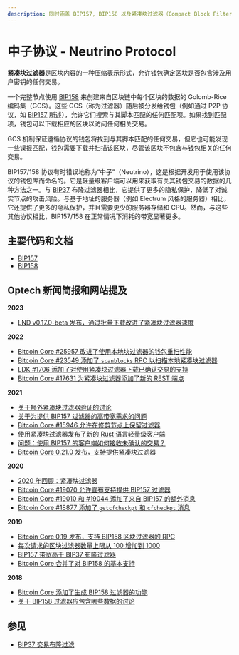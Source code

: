```yaml
---
description: 同时涵盖 BIP157, BIP158 以及紧凑块过滤器（Compact Block Filters）
---
```


# 中子协议 - Neutrino Protocol

**紧凑块过滤器**是区块内容的一种压缩表示形式，允许钱包确定区块是否包含涉及用户密钥的任何交易。

一个完整节点使用 [BIP158](https://github.com/bitcoin/bips/blob/master/bip-0158.mediawiki) 来创建来自区块链中每个区块的数据的 Golomb-Rice 编码集（GCS）。这些 GCS（称为过滤器）随后被分发给钱包（例如通过 P2P 协议，如 [BIP157](https://github.com/bitcoin/bips/blob/master/bip-0157.mediawiki) 所述），允许它们搜索与其脚本匹配的任何匹配项。如果找到匹配项，钱包可以下载相应的区块以访问任何相关交易。

GCS 机制保证遵循协议的钱包将找到与其脚本匹配的任何交易，但它也可能发现一些误报匹配，钱包需要下载并扫描该区块，尽管该区块不包含与钱包相关的任何交易。

BIP157/158 协议有时错误地称为“中子”（Neutrino），这是根据开发用于使用该协议的钱包库而命名的。它是轻量级客户端可以用来获取有关其钱包交易的数据的几种方法之一。与 [BIP37](https://github.com/bitcoin/bips/blob/master/bip-0037.mediawiki) 布隆过滤器相比，它提供了更多的隐私保护，降低了对诚实节点的攻击风险。与基于地址的服务器（例如 Electrum 风格的服务器）相比，它还提供了更多的隐私保护，并且需要更少的服务器存储和 CPU。然而，与这些其他协议相比，BIP157/158 在正常情况下消耗的带宽显著更多。

## 主要代码和文档

* [BIP157](https://github.com/bitcoin/bips/blob/master/bip-0157.mediawiki)
* [BIP158](https://github.com/bitcoin/bips/blob/master/bip-0158.mediawiki)

## Optech 新闻简报和网站提及

**2023**

* [LND v0.17.0-beta 发布，通过批量下载改进了紧凑块过滤器速度](https://bitcoinops.org/en/newsletters/2023/10/04/#lnd-v0-17-0-beta)

**2022**

* [Bitcoin Core #25957 改进了使用本地块过滤器的钱包重扫性能](https://bitcoinops.org/en/newsletters/2022/11/02/#bitcoin-core-25957)
* [Bitcoin Core #23549 添加了 `scanblocks` RPC 以扫描本地紧凑块过滤器](https://bitcoinops.org/en/newsletters/2022/10/19/#bitcoin-core-23549)
* [LDK #1706 添加了对使用紧凑块过滤器下载已确认交易的支持](https://bitcoinops.org/en/newsletters/2022/09/21/#ldk-1706)
* [Bitcoin Core #17631 为紧凑块过滤器添加了新的 REST 端点](https://bitcoinops.org/en/newsletters/2022/01/05/#bitcoin-core-17631)

**2021**

* [关于额外紧凑块过滤器验证的讨论](https://bitcoinops.org/en/newsletters/2021/11/10/#additional-compact-block-filter-verification)
* [关于为提供 BIP157 过滤器的高带宽需求的问题](https://bitcoinops.org/en/newsletters/2021/02/24/#with-peerblockfilters-1-hundreds-of-btcwire-0-5-0-neutrino-connections-are-downloading-tb-from-my-bitcoin-node)
* [Bitcoin Core #15946 允许在修剪节点上保留过滤器](https://bitcoinops.org/en/newsletters/2021/02/24/#bitcoin-core-15946)
* [使用紧凑块过滤器发布了新的 Rust 语言轻量级客户端](https://bitcoinops.org/en/newsletters/2021/02/17/#rust-light-client-nakamoto-released)
* [问题：使用 BIP157 的客户端如何接收未确认的交易？](https://bitcoinops.org/en/newsletters/2021/01/27/#how-do-light-clients-using-compact-block-filters-get-relevant-unconfirmed-transactions)
* [Bitcoin Core 0.21.0 发布，支持提供紧凑块过滤器](https://bitcoinops.org/en/newsletters/2021/01/20/#bitcoin-core-0-21-0)

**2020**

* [2020 年回顾：紧凑块过滤器](https://bitcoinops.org/en/newsletters/2020/12/23/#compact-block-filters)
* [Bitcoin Core #19070 允许宣布支持提供 BIP157 过滤器](https://bitcoinops.org/en/newsletters/2020/08/19/#bitcoin-core-19070)
* [Bitcoin Core #19010 和 #19044 添加了来自 BIP157 的额外消息](https://bitcoinops.org/en/newsletters/2020/06/03/#bitcoin-core-19010)
* [Bitcoin Core #18877 添加了 `getcfcheckpt` 和 `cfcheckpt` 消息](https://bitcoinops.org/en/newsletters/2020/05/20/#bitcoin-core-18877)

**2019**

* [Bitcoin Core 0.19 发布，支持 BIP158 区块过滤器的 RPC](https://bitcoinops.org/en/newsletters/2019/11/27/#bip158-block-filters-rpc-only)
* [每次请求的区块过滤器数量上限从 100 增加到 1000](https://bitcoinops.org/en/newsletters/2019/11/13/#bips-857)
* [BIP157 带宽高于 BIP37 布隆过滤器](https://bitcoinops.org/en/newsletters/2019/07/31/#bip157-would-use-more-bandwidth-than-bip37)
* [Bitcoin Core 合并了对 BIP158 的基本支持](https://bitcoinops.org/en/newsletters/2019/04/23/#basic-bip158-support-merged-in-bitcoin-core)

**2018**

* [Bitcoin Core 添加了生成 BIP158 过滤器的功能](https://bitcoinops.org/en/newsletters/2018/08/28/#bitcoin-core-12254)
* [关于 BIP158 过滤器应包含哪些数据的讨论](https://bitcoinops.org/en/newsletters/2018/06/08#bip157-bip157-bip158-bip158-lightweight-client-filters)

## 参见

* [BIP37 交易布隆过滤](https://bitcoinops.org/en/topics/transaction-bloom-filtering/)
